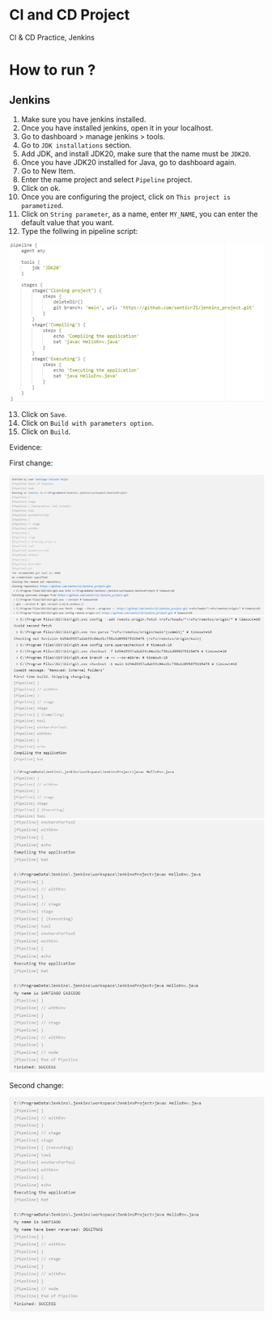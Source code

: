 # CI and CD Project
CI &amp; CD Practice, Jenkins

# How to run ?
## Jenkins
1. Make sure you have jenkins installed.
2. Once you have installed jenkins, open it in your localhost.
3. Go to dashboard > manage jenkins > tools.
4. Go to `JDK installations` section.
5. Add JDK, and install JDK20, make sure that the name must be `JDK20`.
6. Once you have JDK20 installed for Java, go to dashboard again.
7. Go to New Item.
8. Enter the name project and select `Pipeline` project.
9. Click on ok.
10. Once you are configuring the project, click on `This project is parametized`.
11. Click on `String parameter`, as a name, enter `MY_NAME`, you can enter the default value that you want.
12. Type the follwing in pipeline script:

![Imagen5](results/img5.png)

13. Click on `Save`.
14. Click on `Build with parameters option`.
15. Click on `Build`.

Evidence:

First change:

![Imagen1](results/img1.png)
![Imagen2](results/img2.png)
![Imagen3](results/img3.png)

Second change:

![Imagen4](results/img4.png)